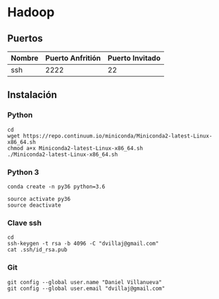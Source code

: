 # Hadoop

## Puertos

| Nombre  | Puerto Anfritión | Puerto Invitado|
| ------------- | ------------- | ------------- | 
| ssh  | 2222  | 22 |

## Instalación

### Python

```
cd
wget https://repo.continuum.io/miniconda/Miniconda2-latest-Linux-x86_64.sh
chmod a+x Miniconda2-latest-Linux-x86_64.sh
./Miniconda2-latest-Linux-x86_64.sh
```

### Python 3
```
conda create -n py36 python=3.6

source activate py36
source deactivate
```

### Clave ssh

```
cd
ssh-keygen -t rsa -b 4096 -C "dvillaj@gmail.com"
cat .ssh/id_rsa.pub
```

### Git
```
git config --global user.name "Daniel Villanueva"
git config --global user.email "dvillaj@gmail.com"
```
